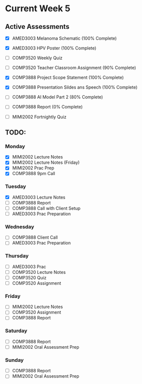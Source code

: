 # Current Week 5

## Active Assessments

- [x] AMED3003 Melanoma Schematic (100% Complete)
- [x] AMED3003 HPV Poster (100% Complete)

- [ ] COMP3520 Weekly Quiz
- [ ] COMP3520 Teacher Classroom Assignment (90% Complete)

- [x] COMP3888 Project Scope Statement (100% Complete)
- [x] COMP3888 Presentation Sildes ans Speech (100% Complete)
- [ ] COMP3888 AI Model Part 2 (80% Complete)
- [ ] COMP3888 Report (0% Complete)

- [ ] MIMI2002 Fortnightly Quiz

## TODO:

### Monday

- [x] MIMI2002 Lecture Notes
- [x] MIMI2002 Lecture Notes (Friday)
- [x] MIMI2002 Prac Prep
- [x] COMP3888 9pm Call

### Tuesday

- [x] AMED3003 Lecture Notes
- [ ] COMP3888 Report
- [ ] COMP3888 Call with Client Setup
- [ ] AMED3003 Prac Preparation

### Wednesday

- [ ] COMP3888 Client Call
- [ ] AMED3003 Prac Preparation

### Thursday

- [ ] AMED3003 Prac
- [ ] COMP3520 Lecture Notes
- [ ] COMP3520 Quiz
- [ ] COMP3520 Assignment

### Friday

- [ ] MIMI2002 Lecture Notes
- [ ] COMP3520 Assignment
- [ ] COMP3888 Report

### Saturday

- [ ] COMP3888 Report
- [ ] MIMI2002 Oral Assessment Prep

### Sunday

- [ ] COMP3888 Report
- [ ] MIMI2002 Oral Assessment Prep
